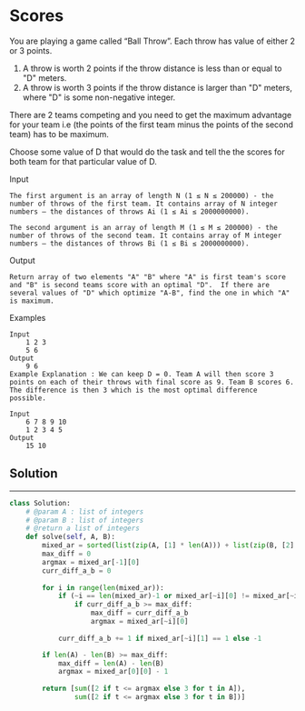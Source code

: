 <h1>Scores</h1>

<p>
You are playing a game called “Ball Throw”. Each throw has value of either 2 or 3 points.

1. A throw is worth 2 points if the throw distance is less than or equal to "D" meters.
2. A throw is worth 3 points if the throw distance is larger than "D" meters, where "D" is some non-negative integer.

There are 2 teams competing and you need to get the maximum advantage for your team i.e (the points of the first team minus the points of the second team) has to be maximum.

Choose some value of D that would do the task and tell the the scores for both team for that particular value of D.

Input

    The first argument is an array of length N (1 ≤ N ≤ 200000) - the number of throws of the first team. It contains array of N integer numbers — the distances of throws Ai (1 ≤ Ai ≤ 2000000000).

    The second argument is an array of length M (1 ≤ M ≤ 200000) - the number of throws of the second team. It contains array of M integer numbers — the distances of throws Bi (1 ≤ Bi ≤ 2000000000).
Output

    Return array of two elements "A" "B" where "A" is first team's score and "B" is second teams score with an optimal "D".  If there are several values of "D" which optimize "A-B", find the one in which "A" is maximum.
Examples

    Input
        1 2 3
        5 6
    Output
        9 6
    Example Explanation : We can keep D = 0. Team A will then score 3 points on each of their throws with final score as 9. Team B scores 6. The difference is then 3 which is the most optimal difference possible.

    Input
        6 7 8 9 10
        1 2 3 4 5
    Output
        15 10
</p>

<h2>Solution</h2>

***

```python
class Solution:
    # @param A : list of integers
    # @param B : list of integers
    # @return a list of integers
    def solve(self, A, B):
        mixed_ar = sorted(list(zip(A, [1] * len(A))) + list(zip(B, [2] * len(B))))
        max_diff = 0
        argmax = mixed_ar[-1][0]
        curr_diff_a_b = 0
        
        for i in range(len(mixed_ar)):
            if (~i == len(mixed_ar)-1 or mixed_ar[~i][0] != mixed_ar[~i+1][0]):
                if curr_diff_a_b >= max_diff:
                    max_diff = curr_diff_a_b
                    argmax = mixed_ar[~i][0]
            
            curr_diff_a_b += 1 if mixed_ar[~i][1] == 1 else -1

        if len(A) - len(B) >= max_diff:
            max_diff = len(A) - len(B)
            argmax = mixed_ar[0][0] - 1
        
        return [sum([2 if t <= argmax else 3 for t in A]), 
                sum([2 if t <= argmax else 3 for t in B])]
```